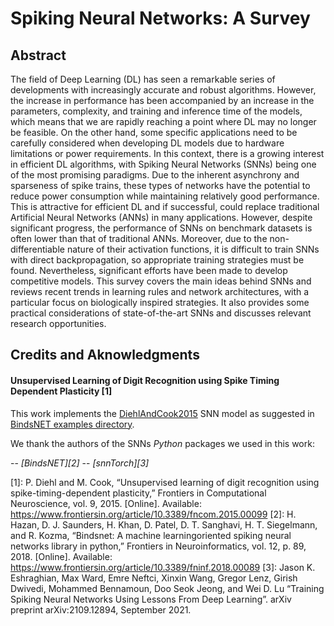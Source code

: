 # Spiking Neural Networks: A Survey

## Abstract

The field of Deep Learning (DL) has seen a remarkable series of developments with increasingly accurate and robust algorithms. However, the increase in performance has been accompanied by an increase in the parameters, complexity, and training and inference time of the models, which means that we are rapidly reaching a point where DL may no longer be feasible. On the other hand, some specific applications need to be carefully considered when developing DL models due to hardware limitations or power requirements. In this context, there is a growing interest in efficient DL algorithms, with Spiking Neural Networks (SNNs) being one of the most promising paradigms. Due to the inherent asynchrony and sparseness of spike trains, these types of networks have the potential to reduce power consumption while maintaining relatively good performance. This is attractive for efficient DL and if successful, could replace traditional Artificial Neural Networks (ANNs) in many applications. However, despite significant progress, the performance of SNNs on benchmark datasets is often lower than that of traditional ANNs. Moreover, due to the non-differentiable nature of their activation functions, it is difficult to train SNNs with direct backpropagation, so appropriate training strategies must be found. Nevertheless, significant efforts have been made to develop competitive models. This survey covers the main ideas behind SNNs and reviews recent trends in learning rules and network architectures, with a particular focus on biologically inspired strategies. It also provides some practical considerations of state-of-the-art SNNs and discusses relevant research opportunities.

## Credits and Aknowledgments

#### Unsupervised Learning of Digit Recognition using Spike Timing Dependent Plasticity [1]
This work implements the [DiehlAndCook2015](https://doi.org/10.3389/fncom.2015.00099) SNN model as suggested in [BindsNET examples directory](https://github.com/BindsNET/bindsnet/blob/master/examples/mnist/eth_mnist.py).

We thank the authors of the SNNs *Python* packages we used in this work:

-- <cite>[BindsNET][2]</cite>
-- <cite>[snnTorch][3]</cite>

[1]: P. Diehl and M. Cook, “Unsupervised learning of digit recognition using spike-timing-dependent plasticity,” Frontiers in Computational Neuroscience, vol. 9, 2015. [Online]. Available: https://www.frontiersin.org/article/10.3389/fncom.2015.00099
[2]: H. Hazan, D. J. Saunders, H. Khan, D. Patel, D. T. Sanghavi, H. T. Siegelmann, and R. Kozma, “Bindsnet: A machine learningoriented spiking neural networks library in python,” Frontiers in Neuroinformatics, vol. 12, p. 89, 2018. [Online]. Available: https://www.frontiersin.org/article/10.3389/fninf.2018.00089
[3]: Jason K. Eshraghian, Max Ward, Emre Neftci, Xinxin Wang, Gregor Lenz, Girish Dwivedi, Mohammed Bennamoun, Doo Seok Jeong, and Wei D. Lu “Training Spiking Neural Networks Using Lessons From Deep Learning”. arXiv preprint arXiv:2109.12894, September 2021.

